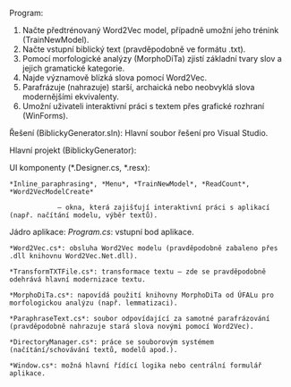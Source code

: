 Program:

1. Načte předtrénovaný Word2Vec model, případně umožní jeho trénink (TrainNewModel).
2. Načte vstupní biblický text (pravděpodobně ve formátu .txt).
3. Pomocí morfologické analýzy (MorphoDiTa) zjistí základní tvary slov a jejich gramatické kategorie.
4. Najde významově blízká slova pomocí Word2Vec.
5. Parafrázuje (nahrazuje) starší, archaická nebo neobvyklá slova modernějšími ekvivalenty.
6. Umožní uživateli interaktivní práci s textem přes grafické rozhraní (WinForms).

Řešení (BiblickyGenerator.sln): Hlavní soubor řešení pro Visual Studio.

Hlavní projekt (BiblickyGenerator):
  
  UI komponenty (*.Designer.cs, *.resx):
    
    *Inline_paraphrasing*, *Menu*, *TrainNewModel*, *ReadCount*, *Word2VecModelCreate* 
    
                – okna, která zajišťují interaktivní práci s aplikací (např. načítání modelu, výběr textů).

  Jádro aplikace:
    *Program.cs*: vstupní bod aplikace.
    
    *Word2Vec.cs*: obsluha Word2Vec modelu (pravděpodobně zabaleno přes .dll knihovnu Word2Vec.Net.dll).
    
    *TransformTXTFile.cs*: transformace textu – zde se pravděpodobně odehrává hlavní modernizace textu.
    
    *MorphoDiTa.cs*: napovídá použití knihovny MorphoDiTa od ÚFALu pro morfologickou analýzu (např. lemmatizaci).
    
    *ParaphraseText.cs*: soubor odpovídající za samotné parafrázování (pravděpodobně nahrazuje stará slova novými pomocí Word2Vec).
    
    *DirectoryManager.cs*: práce se souborovým systémem (načítání/schovávání textů, modelů apod.).
    
    *Window.cs*: možná hlavní řídící logika nebo centrální formulář aplikace.

